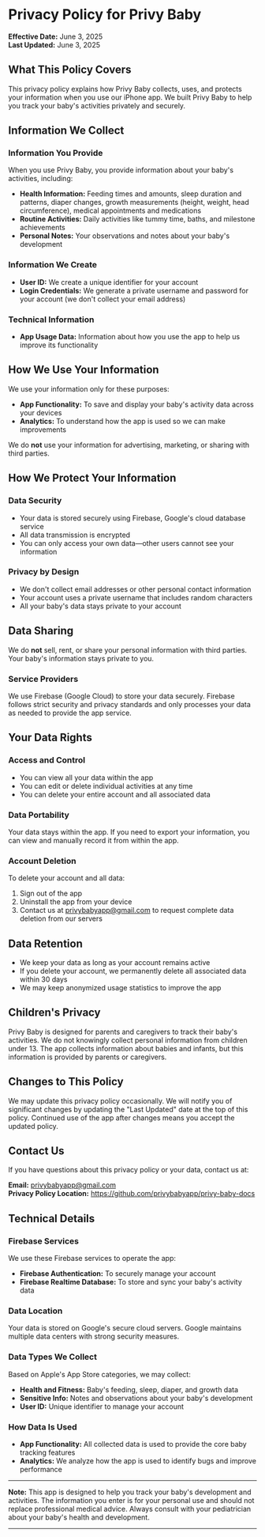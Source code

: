 # Privacy Policy for Privy Baby

**Effective Date:** June 3, 2025  
**Last Updated:** June 3, 2025

## What This Policy Covers

This privacy policy explains how Privy Baby collects, uses, and protects your information when you use our iPhone app. We built Privy Baby to help you track your baby's activities privately and securely.

## Information We Collect

### Information You Provide
When you use Privy Baby, you provide information about your baby's activities, including:

- **Health Information:** Feeding times and amounts, sleep duration and patterns, diaper changes, growth measurements (height, weight, head circumference), medical appointments and medications
- **Routine Activities:** Daily activities like tummy time, baths, and milestone achievements
- **Personal Notes:** Your observations and notes about your baby's development

### Information We Create
- **User ID:** We create a unique identifier for your account
- **Login Credentials:** We generate a private username and password for your account (we don't collect your email address)

### Technical Information
- **App Usage Data:** Information about how you use the app to help us improve its functionality

## How We Use Your Information

We use your information only for these purposes:

- **App Functionality:** To save and display your baby's activity data across your devices
- **Analytics:** To understand how the app is used so we can make improvements

We do **not** use your information for advertising, marketing, or sharing with third parties.

## How We Protect Your Information

### Data Security
- Your data is stored securely using Firebase, Google's cloud database service
- All data transmission is encrypted
- You can only access your own data—other users cannot see your information

### Privacy by Design
- We don't collect email addresses or other personal contact information
- Your account uses a private username that includes random characters
- All your baby's data stays private to your account

## Data Sharing

We do **not** sell, rent, or share your personal information with third parties. Your baby's information stays private to you.

### Service Providers
We use Firebase (Google Cloud) to store your data securely. Firebase follows strict security and privacy standards and only processes your data as needed to provide the app service.

## Your Data Rights

### Access and Control
- You can view all your data within the app
- You can edit or delete individual activities at any time
- You can delete your entire account and all associated data

### Data Portability
Your data stays within the app. If you need to export your information, you can view and manually record it from within the app.

### Account Deletion
To delete your account and all data:
1. Sign out of the app
2. Uninstall the app from your device
3. Contact us at privybabyapp@gmail.com to request complete data deletion from our servers

## Data Retention

- We keep your data as long as your account remains active
- If you delete your account, we permanently delete all associated data within 30 days
- We may keep anonymized usage statistics to improve the app

## Children's Privacy

Privy Baby is designed for parents and caregivers to track their baby's activities. We do not knowingly collect personal information from children under 13. The app collects information about babies and infants, but this information is provided by parents or caregivers.

## Changes to This Policy

We may update this privacy policy occasionally. We will notify you of significant changes by updating the "Last Updated" date at the top of this policy. Continued use of the app after changes means you accept the updated policy.

## Contact Us

If you have questions about this privacy policy or your data, contact us at:

**Email:** privybabyapp@gmail.com  
**Privacy Policy Location:** https://github.com/privybabyapp/privy-baby-docs

## Technical Details

### Firebase Services
We use these Firebase services to operate the app:
- **Firebase Authentication:** To securely manage your account
- **Firebase Realtime Database:** To store and sync your baby's activity data

### Data Location
Your data is stored on Google's secure cloud servers. Google maintains multiple data centers with strong security measures.

### Data Types We Collect
Based on Apple's App Store categories, we may collect:
- **Health and Fitness:** Baby's feeding, sleep, diaper, and growth data
- **Sensitive Info:** Notes and observations about your baby's development  
- **User ID:** Unique identifier to manage your account

### How Data Is Used
- **App Functionality:** All collected data is used to provide the core baby tracking features
- **Analytics:** We analyze how the app is used to identify bugs and improve performance

---

**Note:** This app is designed to help you track your baby's development and activities. The information you enter is for your personal use and should not replace professional medical advice. Always consult with your pediatrician about your baby's health and development.

---
